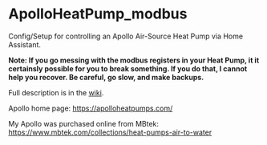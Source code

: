# ApolloHeatPump_modbus

Config/Setup for controlling an Apollo Air-Source Heat Pump via Home Assistant.

**Note: If you go messing with the modbus registers in your Heat Pump, it it certainsly possible for you to break something. If you do that, I cannot help you recover. Be careful, go slow, and make backups.**

Full description is in the [wiki](https://github.com/dhoulton/ApolloHeatPump_modbus/wiki).

Apollo home page: https://apolloheatpumps.com/

My Apollo was purchased online from MBtek: https://www.mbtek.com/collections/heat-pumps-air-to-water



